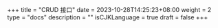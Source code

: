 +++
title = "CRUD 接口"
date = 2023-10-28T14:25:23+08:00
weight = 2
type = "docs"
description = ""
isCJKLanguage = true
draft = false
+++